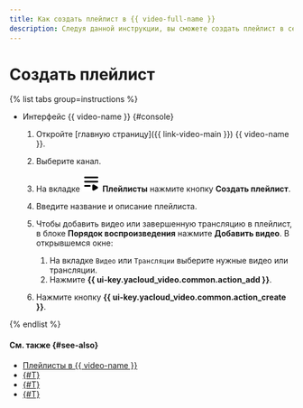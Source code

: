 ```yaml
---
title: Как создать плейлист в {{ video-full-name }}
description: Следуя данной инструкции, вы сможете создать плейлист в сервисе {{ video-name }}.
---
```


# Создать плейлист

{% list tabs group=instructions %}

- Интерфейс {{ video-name }} {#console}

  1. Откройте [главную страницу]({{ link-video-main }}) {{ video-name }}.
  1. Выберите канал.
  1. На вкладке ![image](../../../_assets/console-icons/bars-play.svg) **Плейлисты** нажмите кнопку **Создать плейлист**.
  1. Введите название и описание плейлиста.
  1. Чтобы добавить видео или завершенную трансляцию в плейлист, в блоке **Порядок воспроизведения** нажмите **Добавить видео**. В открывшемся окне:

      1. На вкладке `Видео` или `Трансляции` выберите нужные видео или трансляции.
      1. Нажмите **{{ ui-key.yacloud_video.common.action_add }}**.
  1. Нажмите кнопку **{{ ui-key.yacloud_video.common.action_create }}**.

{% endlist %}

#### См. также {#see-also}

* [Плейлисты в {{ video-name }}](../../concepts/playlists.md)
* [{#T}](get-link.md)
* [{#T}](update.md)
* [{#T}](delete.md)